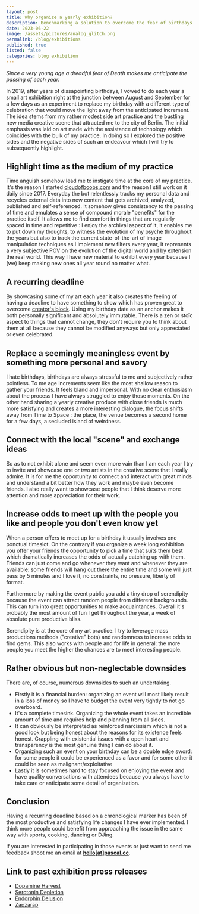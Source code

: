 ```yaml
---
layout: post
title: Why organize a yearly exhibition?
description: Benchmarking a solution to overcome the fear of birthdays.
date: 2023-06-22
image: /assets/pictures/analog_glitch.png
permalink: /blog/exhibitions
published: true
listed: false
categories: blog exhibition
---
```


_Since a very young age a dreadful fear of Death makes me anticipate the passing of each year._

In 2019, after years of dissapointing birthdays, I vowed to do each year a small art exhibition right at the junction between August and September for a few days as an experiment to replace my birthday with a different type of celebration that would move the light away from the anticipated increment. The idea stems from my rather modest side art practice and the bustling new media creative scene that attracted me to the city of Berlin. The initial emphasis was laid on art made with the assistance of technology which coincides with the bulk of my practice. In doing so I explored the positive sides and the negative sides of such an endeavour which I will try to subsequently highlight.

## Highlight time as the medium of my practice

Time anguish somehow lead me to instigate time at the core of my practice. It's the reason I started [cloudofboobs.com](https://cloudofboobs.com) and the reason I still work on it daily since 2017. Everyday the bot relentlessly tracks my personal data and recycles external data into new content that gets archived, analyzed, published and self-referenced. It somehow gives consistency to the passing of time and emulates a sense of compound morale "benefits" for the practice itself. It allows me to find comfort in things that are regularly spaced in time and repetitive : I enjoy the archival aspect of it, it enables me to put down my thoughts, to witness the evolution of my psyche throughout the years but also to track the current state-of-the-art of image manipulation techniques as I implement new filters every year, it represents a very subjective POV on the evolution of the digital world and by extension the real world. This way I have new material to exhibit every year because I (we) keep making new ones all year round no matter what.

## A recurring deadline

By showcasing some of my art each year it also creates the feeling of having a deadline to have something to show which has proven great to overcome [creator's block](https://www.dezyit.com/post/how-to-overcome-creator-s-block). Using my birthday date as an anchor makes it both personally significant and absolutely immutable. There is a zen or stoïc aspect to things that cannot change, they don't require you to think about them at all because they cannot be modified anyways but only appreciated or even celebrated.

## Replace a seemingly meaningless event by something more personal and savory

I hate birthdays, birthdays are always stressful to me and subjectively rather pointless. To me age increments seem like the most shallow reason to gather your friends. It feels bland and impersonal. With no clear enthusiasm about the process I have always struggled to enjoy those moments. On the other hand sharing a yearly creative produce with close friends is much more satisfying and creates a more interesting dialogue, the focus shifts away from Time to Space : the place, the venue becomes a second home for a few days, a secluded island of weirdness.

## Connect with the local "scene" and exchange ideas

So as to not exhibit alone and seem even more vain than I am each year I try to invite and showcase one or two artists in the creative scene that I really admire. It is for me the opportunity to connect and interact with great minds and understand a bit better how they work and maybe even become friends. I also really want to showcase people that I think deserve more attention and more appreciation for their work.

## Increase odds to meet up with the people you like and people you don't even know yet

When a person offers to meet up for a birthday it usually involves one ponctual timeslot. On the contrary if you organize a week long exhibition you offer your friends the opportunity to pick a time that suits them best which dramatically increases the odds of actually catching up with them. Friends can just come and go whenever they want and whenever they are available: some friends will hang out there the entire time and some will just pass by 5 minutes and I love it, no constraints, no pressure, liberty of format.

Furthermore by making the event public you add a tiny drop of serendipity because the event can attract random people from different backgrounds. This can turn into great opportunities to make acquaintances. Overall it's probably the most amount of fun I get throughout the year, a week of absolute pure productive bliss.

Serendipity is at the core of my art practice: I try to leverage mass productions methods ("creative" bots) and randomness to increase odds to find gems. This also works with people and for life in general: the more people you meet the higher the chances are to meet interesting people.

## Rather obvious but non-neglectable downsides

There are, of course, numerous downsides to such an undertaking.

- Firstly it is a financial burden: organizing an event will most likely result in a loss of money so I have to budget the event very tightly to not go overboard.
- It's a complete timesink. Organizing the whole event takes an incredible amount of time and requires help and planning from all sides.
- It can obviously be interpreted as reinforced narcissism which is not a good look but being honest about the reasons for its existence feels honest. Grappling with existential issues with a open heart and transparency is the most genuine thing I can do about it.
- Organizing such an event on your birthday can be a double edge sword: for some people it could be experienced as a favor and for some other it could be seen as malignant/exploitative
- Lastly it is sometimes hard to stay focused on enjoying the event and have quality conversations with attendees because you always have to take care or anticipate some detail of organization.

## Conclusion

Having a recurring deadline based on a chronological marker has been of the most productive and satisfying life changes I have ever implemented. I think more people could benefit from approaching the issue in the same way with sports, cooking, dancing or DJing.

If you are interested in participating in those events or just want to send me feedback shoot me an email at **[hello[at]pascal.cc](mailto:hello@pascal.cc)**.

## Link to past exhibition press releases
* [Dopamine Harvest](/dopamine-harvest)
* [Serotonin Depletion](/serotonin-depletion)
* [Endorphin Delusion](/endorphin-delusion)
* [Zapzarap](/zapzarap)
